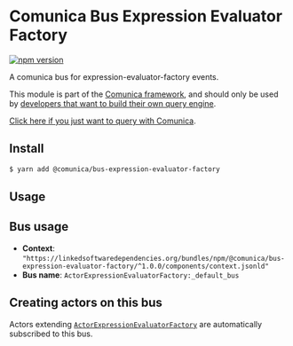 # Comunica Bus Expression Evaluator Factory

[![npm version](https://badge.fury.io/js/%40comunica%2Fbus-expression-evaluator-factory.svg)](https://www.npmjs.com/package/@comunica/bus-expression-evaluator-factory)

A comunica bus for expression-evaluator-factory events.

This module is part of the [Comunica framework](https://github.com/comunica/comunica),
and should only be used by [developers that want to build their own query engine](https://comunica.dev/docs/modify/).

[Click here if you just want to query with Comunica](https://comunica.dev/docs/query/).

## Install

```bash
$ yarn add @comunica/bus-expression-evaluator-factory
```

## Usage

## Bus usage

* **Context**: `"https://linkedsoftwaredependencies.org/bundles/npm/@comunica/bus-expression-evaluator-factory/^1.0.0/components/context.jsonld"`
* **Bus name**: `ActorExpressionEvaluatorFactory:_default_bus`

## Creating actors on this bus

Actors extending [`ActorExpressionEvaluatorFactory`](TODO:jsdoc_url) are automatically subscribed to this bus.
